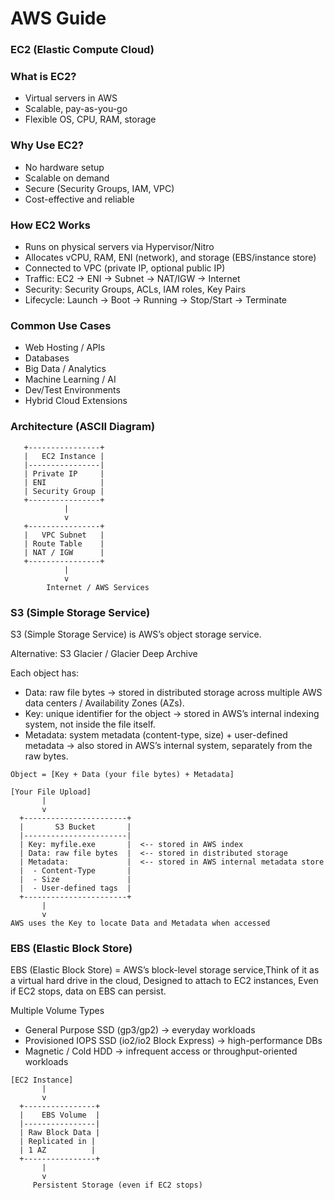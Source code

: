 # AWS Guide

### EC2 (Elastic Compute Cloud)

### What is EC2?
- Virtual servers in AWS
- Scalable, pay-as-you-go
- Flexible OS, CPU, RAM, storage

### Why Use EC2?
- No hardware setup
- Scalable on demand
- Secure (Security Groups, IAM, VPC)
- Cost-effective and reliable

### How EC2 Works
- Runs on physical servers via Hypervisor/Nitro
- Allocates vCPU, RAM, ENI (network), and storage (EBS/instance store)
- Connected to VPC (private IP, optional public IP)
- Traffic: EC2 → ENI → Subnet → NAT/IGW → Internet
- Security: Security Groups, ACLs, IAM roles, Key Pairs
- Lifecycle: Launch → Boot → Running → Stop/Start → Terminate

### Common Use Cases
- Web Hosting / APIs
- Databases
- Big Data / Analytics
- Machine Learning / AI
- Dev/Test Environments
- Hybrid Cloud Extensions

### Architecture (ASCII Diagram)
       +----------------+
       |   EC2 Instance |
       |----------------|
       | Private IP     |
       | ENI            |
       | Security Group |
       +----------------+
                |
                v
       +----------------+
       |   VPC Subnet   |
       | Route Table    |
       | NAT / IGW      |
       +----------------+
                |
                v
            Internet / AWS Services


### S3 (Simple Storage Service)
S3 (Simple Storage Service) is AWS’s object storage service. 

Alternative: S3 Glacier / Glacier Deep Archive

Each object has:
- Data: raw file bytes → stored in distributed storage across multiple AWS data centers / Availability Zones (AZs).
- Key: unique identifier for the object → stored in AWS’s internal indexing system, not inside the file itself.
- Metadata: system metadata (content-type, size) + user-defined metadata → also stored in AWS’s internal system, separately from the raw bytes.

```
Object = [Key + Data (your file bytes) + Metadata]

[Your File Upload]
       |
       v
  +-----------------------+
  |       S3 Bucket       |
  |-----------------------|
  | Key: myfile.exe       |  <-- stored in AWS index
  | Data: raw file bytes  |  <-- stored in distributed storage
  | Metadata:             |  <-- stored in AWS internal metadata store
  |  - Content-Type       |
  |  - Size               |
  |  - User-defined tags  |
  +-----------------------+
       |
       v
AWS uses the Key to locate Data and Metadata when accessed
```

### EBS (Elastic Block Store)
EBS (Elastic Block Store) = AWS’s block-level storage service,Think of it as a virtual hard drive in the cloud, Designed to attach to EC2 instances, Even if EC2 stops, data on EBS can persist.

Multiple Volume Types
- General Purpose SSD (gp3/gp2) → everyday workloads
- Provisioned IOPS SSD (io2/io2 Block Express) → high-performance DBs
- Magnetic / Cold HDD → infrequent access or throughput-oriented workloads

```
[EC2 Instance]
       |
       v
  +----------------+
  |    EBS Volume  |
  |----------------|
  | Raw Block Data |
  | Replicated in |
  | 1 AZ          |
  +----------------+
       |
       v
     Persistent Storage (even if EC2 stops)

```

